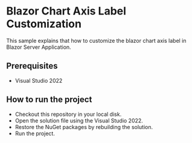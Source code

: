 # Blazor Chart Axis Label Customization

This sample explains that how to customize the blazor chart axis label in Blazor Server Application.

## Prerequisites

* Visual Studio 2022

## How to run the project

* Checkout this repository in your local disk.
* Open the solution file using the Visual Studio 2022.
* Restore the NuGet packages by rebuilding the solution.
* Run the project.